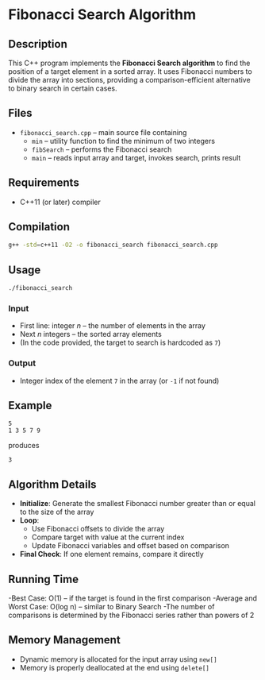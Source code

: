 # Fibonacci Search Algorithm

## Description
This C++ program implements the **Fibonacci Search algorithm** to find the position of a target element in a sorted array. It uses Fibonacci numbers to divide the array into sections, providing a comparison-efficient alternative to binary search in certain cases.

## Files
- `fibonacci_search.cpp` – main source file containing  
  - `min` – utility function to find the minimum of two integers  
  - `fibSearch` – performs the Fibonacci search  
  - `main` – reads input array and target, invokes search, prints result  

## Requirements
- C++11 (or later) compiler  

## Compilation
```bash
g++ -std=c++11 -O2 -o fibonacci_search fibonacci_search.cpp
```

## Usage
```bash
./fibonacci_search
```

### Input
- First line: integer *n* – the number of elements in the array  
- Next *n* integers – the sorted array elements  
- (In the code provided, the target to search is hardcoded as `7`)  

### Output
- Integer index of the element `7` in the array (or `-1` if not found)  

## Example
```
5
1 3 5 7 9
```
produces
```
3
```

## Algorithm Details
- **Initialize**: Generate the smallest Fibonacci number greater than or equal to the size of the array  
- **Loop**:  
  - Use Fibonacci offsets to divide the array  
  - Compare target with value at the current index  
  - Update Fibonacci variables and offset based on comparison  
- **Final Check**: If one element remains, compare it directly  
## Running Time
-Best Case: O(1) – if the target is found in the first comparison
-Average and Worst Case: O(log n) – similar to Binary Search
-The number of comparisons is determined by the Fibonacci series rather than powers of 2

## Memory Management
- Dynamic memory is allocated for the input array using `new[]`  
- Memory is properly deallocated at the end using `delete[]`
